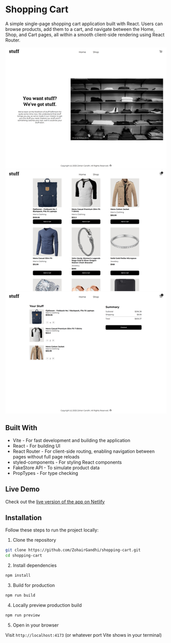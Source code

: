# Shopping Cart

A simple single-page shopping cart application built with React. Users can
browse products, add them to a cart, and navigate between the Home, Shop, and
Cart pages, all within a smooth client-side rendering using React Router.

![Screenshot of the home page](./images/home-page.png)
![Screenshot of the shop page](./images/shop-page.png)
![Screenshot of the cart page](./images/cart-page.png)

## Built With

- Vite - For fast development and building the application
- React - For building UI
- React Router - For client-side routing, enabling navigation between pages
  without full page reloads
- styled-components - For styling React components
- FakeStore API - To simulate product data
- PropTypes - For type checking

## Live Demo

Check out the
[live version of the app on Netlify](https://zingy-raindrop-11c051.netlify.app/)

## Installation

Follow these steps to run the project locally:

1. Clone the repository

```bash
git clone https://github.com/ZohairGandhi/shopping-cart.git
cd shopping-cart
```

2. Install dependencies

```bash
npm install
```

3. Build for production

```bash
npm run build
```

4. Locally preview production build

```bash
npm run preview
```

5. Open in your browser

Visit `http://localhost:4173` (or whatever port Vite shows in your terminal)

